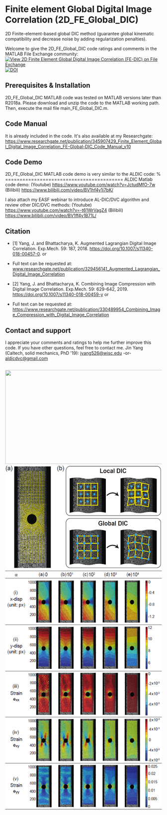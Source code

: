 # Finite element Global Digital Image Correlation (2D_FE_Global_DIC)
2D Finite-element-based global DIC method (guarantee global kinematic compatibility and decrease noise by adding regularization penalties).  

Welcome to give the 2D_FE_Global_DIC code ratings and comments in the MATLAB File Exchange community: 
[![View 2D Finite Element Global Digital Image Correlation (FE-DIC) on File Exchange](https://www.mathworks.com/matlabcentral/images/matlab-file-exchange.svg)](https://www.mathworks.com/matlabcentral/fileexchange/82873-2d-finite-element-global-digital-image-correlation-fe-dic) 
[![DOI](https://data.caltech.edu/badge/312738128.svg)](https://data.caltech.edu/badge/latestdoi/312738128)

## Prerequisites & Installation
2D_FE_Global_DIC MATLAB code was tested on MATLAB versions later than R2018a. Please download and unzip the code to the MATLAB working path. Then, execute the mail file main_FE_Global_DIC.m.

## Code Manual
It is already included in the code. It's also available at my Researchgate: https://www.researchgate.net/publication/345907429_Finite_Element_Global_Digital_Image_Correlation_FE-Global-DIC_Code_Manual_v10

## Code Demo
2D_FE_Global_DIC MATLAB code demo is very similar to the ALDIC code: 
% =========================================
ALDIC Matlab code demo:
(Youtube) https://www.youtube.com/watch?v=JctudMfO-7w
(Bilibili) https://www.bilibili.com/video/BV1hf4y1i7bK/

I also attach my EASF webinar to introduce AL-DIC/DVC algorithm and review other DIC/DVC methods:
(Youtube) https://www.youtube.com/watch?v=-t61WrVagZ4
(Bilibili) https://www.bilibili.com/video/BV1ff4y1B71L/

## Citation
* [1] Yang, J. and Bhattacharya, K. Augmented Lagrangian Digital Image Correlation. Exp.Mech. 59: 187, 2018. https://doi.org/10.1007/s11340-018-00457-0.   or 
* Full text can be requested at: www.researchgate.net/publication/329456141_Augmented_Lagrangian_Digital_Image_Correlation 

* [2] Yang, J. and Bhattacharya, K. Combining Image Compression with Digital Image Correlation. Exp.Mech. 59: 629-642, 2019. https://doi.org/10.1007/s11340-018-00459-y  or 
* Full text can be requested at: https://www.researchgate.net/publication/330489954_Combining_Image_Compression_with_Digital_Image_Correlation


## Contact and support
I appreciate your comments and ratings to help me further improve this code. If you have other questions, feel free to contact me.
Jin Yang (Caltech, solid mechanics, PhD '19): jyang526@wisc.edu  -or-  aldicdvc@gmail.com



##
 
<p align="center">
  <img width="538" height="301" src="https://github.com/jyang526843/2D_ALDIC_v3/blob/master/logo_aldic.png">
  <img width="538" height="334" src="https://github.com/jyang526843/2D_FE_Global_DIC/blob/main/results_folder_Images12/fig1.png">
  <img width="538" height="769" src="https://github.com/jyang526843/2D_FE_Global_DIC/blob/main/results_folder_Images12/fig5.png">
</p>

